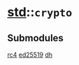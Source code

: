 # [std](./../std.md)::`crypto`
## Submodules
[rc4](./crypto/rc4.md)
[ed25519](./crypto/ed25519.md)
[dh](./crypto/dh.md)
